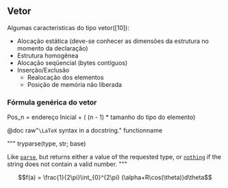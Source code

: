 
## Vetor

Algumas características do tipo vetor([10]):

* Alocação estática (deve-se conhecer as dimensões da estrutura no momento da declaração)
* Estrutura homogênea
* Alocação seqüencial (bytes contíguos)
* Inserção/Exclusão
	+ Realocação dos elementos
	+ Posição de memória não liberada

### Fórmula genérica do vetor
Pos_n = endereço Inicial + ( (n - 1) * tamanho do tipo do elemento)

@doc raw"``\LaTeX`` syntax in a docstring." functionname

"""
    tryparse(type, str; base)

Like [`parse`](@ref), but returns either a value of the requested type,
or [`nothing`](@ref) if the string does not contain a valid number.
"""

```math
f(a) = \frac{1}{2\pi}\int_{0}^{2\pi} (\alpha+R\cos(\theta))d\theta
```